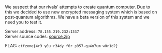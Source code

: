 We suspect that our rivals' attempts to create quantum computer.
Due to this we decided to use new encrypted messaging system which is based 
on post-quantum algorithms. We have a beta version of this system and we 
need you to test it.

Server address: `78.155.219.232:1337`  
Server source codes: [source.zip]()  

FLAG: `ctfzone{4r3_y0u_r34dy_f0r_p057-qu4n7um_w0r1d?}`